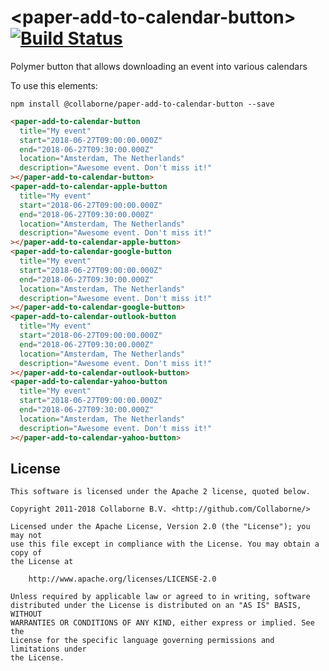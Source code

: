 # \<paper-add-to-calendar-button\> [![Build Status](https://travis-ci.com/Collaborne/authorized-image.svg?branch=master)](https://travis-ci.com/Collaborne/paper-add-to-calendar-button)

Polymer button that allows downloading an event into various calendars

To use this elements:

`npm install @collaborne/paper-add-to-calendar-button --save`

```html
<paper-add-to-calendar-button
  title="My event"
  start="2018-06-27T09:00:00.000Z"
  end="2018-06-27T09:30:00.000Z"
  location="Amsterdam, The Netherlands"
  description="Awesome event. Don't miss it!"
></paper-add-to-calendar-button>
<paper-add-to-calendar-apple-button
  title="My event"
  start="2018-06-27T09:00:00.000Z"
  end="2018-06-27T09:30:00.000Z"
  location="Amsterdam, The Netherlands"
  description="Awesome event. Don't miss it!"
></paper-add-to-calendar-apple-button>
<paper-add-to-calendar-google-button
  title="My event"
  start="2018-06-27T09:00:00.000Z"
  end="2018-06-27T09:30:00.000Z"
  location="Amsterdam, The Netherlands"
  description="Awesome event. Don't miss it!"
></paper-add-to-calendar-google-button>
<paper-add-to-calendar-outlook-button
  title="My event"
  start="2018-06-27T09:00:00.000Z"
  end="2018-06-27T09:30:00.000Z"
  location="Amsterdam, The Netherlands"
  description="Awesome event. Don't miss it!"
></paper-add-to-calendar-outlook-button>
<paper-add-to-calendar-yahoo-button
  title="My event"
  start="2018-06-27T09:00:00.000Z"
  end="2018-06-27T09:30:00.000Z"
  location="Amsterdam, The Netherlands"
  description="Awesome event. Don't miss it!"
></paper-add-to-calendar-yahoo-button>
```

## License

    This software is licensed under the Apache 2 license, quoted below.

    Copyright 2011-2018 Collaborne B.V. <http://github.com/Collaborne/>

    Licensed under the Apache License, Version 2.0 (the "License"); you may not
    use this file except in compliance with the License. You may obtain a copy of
    the License at

        http://www.apache.org/licenses/LICENSE-2.0

    Unless required by applicable law or agreed to in writing, software
    distributed under the License is distributed on an "AS IS" BASIS, WITHOUT
    WARRANTIES OR CONDITIONS OF ANY KIND, either express or implied. See the
    License for the specific language governing permissions and limitations under
    the License.
